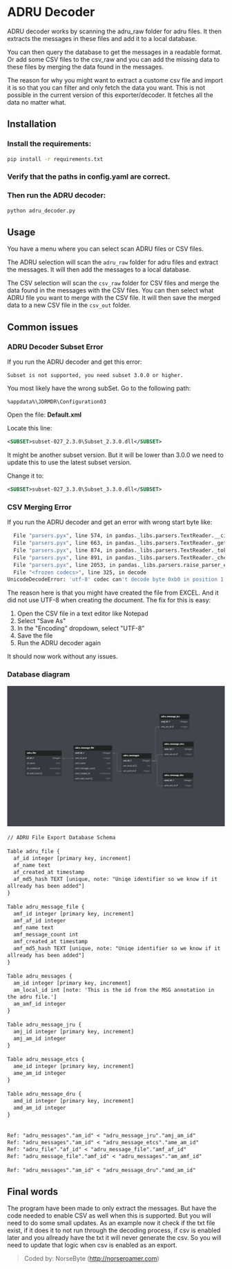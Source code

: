 # ADRU Decoder
ADRU decoder works by scanning the adru_raw folder for adru files. It then extracts the messages in these files and add it to a local database.

You can then query the database to get the messages in a readable format. Or add some CSV files to the csv_raw and you can add the missing data to these files by merging the data found in the messages.

The reason for why you might want to extract a custome csv file and import it is so that you can filter and only fetch the data you want. This is not possible in the current version of this exporter/decoder. It fetches all the data no matter what.

## Installation

### Install the requirements:
```bash
pip install -r requirements.txt
```

### Verify that the paths in config.yaml are correct. 

### Then run the ADRU decoder:
```bash
python adru_decoder.py
```

## Usage
You have a menu where you can select scan ADRU files or CSV files. 

The ADRU selection will scan the `adru_raw` folder for adru files and extract the messages. It will then add the messages to a local database.

The CSV selection will scan the `csv_raw` folder for CSV files and merge the data found in the messages with the CSV files. You can then select what ADRU file you want to merge with the CSV file. It will then save the merged data to a new CSV file in the `csv_out` folder.

## Common issues

### ADRU Decoder Subset Error
If you run the ADRU decoder and get this error:
```
Subset is not supported, you need subset 3.0.0 or higher.
```

You most likely have the wrong subSet. Go to the following path:
```
%appdata%\JDRMDR\Configuration03
```

Open the file: **Default.xml**

Locate this line:
```xml
<SUBSET>subset-027_2.3.0\Subset_2.3.0.dll</SUBSET>
```
It might be another subset version. But it will be lower than 3.0.0 we need to update this to use the latest subset version.

Change it to:
```xml
<SUBSET>subset-027_3.3.0\Subset_3.3.0.dll</SUBSET>
```

### CSV Merging Error 
If you run the ADRU decoder and get an error with wrong start byte like:

```bash
  File "parsers.pyx", line 574, in pandas._libs.parsers.TextReader.__cinit__
  File "parsers.pyx", line 663, in pandas._libs.parsers.TextReader._get_header
  File "parsers.pyx", line 874, in pandas._libs.parsers.TextReader._tokenize_rows
  File "parsers.pyx", line 891, in pandas._libs.parsers.TextReader._check_tokenize_status
  File "parsers.pyx", line 2053, in pandas._libs.parsers.raise_parser_error
  File "<frozen codecs>", line 325, in decode
UnicodeDecodeError: 'utf-8' codec can't decode byte 0xb0 in position 1: invalid start byte
```

The reason here is that you might have created the file from EXCEL. And it did not use UTF-8 when creating the document. The fix for this is easy:
1. Open the CSV file in a text editor like Notepad
2. Select "Save As"
3. In the "Encoding" dropdown, select "UTF-8"
4. Save the file
5. Run the ADRU decoder again

It should now work without any issues.

### Database diagram
![database-schema.png](database-schema.png)

````db2
// ADRU File Export Database Schema 

Table adru_file {
  af_id integer [primary key, increment]
  af_name text
  af_created_at timestamp
  af_md5_hash TEXT [unique, note: "Uniqe identifier so we know if it allready has been added"]
}

Table adru_message_file {
  amf_id integer [primary key, increment]
  amf_af_id integer
  amf_name text
  amf_message_count int
  amf_created_at timestamp
  amf_md5_hash TEXT [unique, note: "Uniqe identifier so we know if it allready has been added"]
}

Table adru_messages {
  am_id integer [primary key, increment]
  am_local_id int [note: 'This is the id from the MSG annotation in the adru file.']
  am_amf_id integer
}

Table adru_message_jru {
  amj_id integer [primary key, increment]
  amj_am_id integer
}

Table adru_message_etcs {
  ame_id integer [primary key, increment]
  ame_am_id integer
}

Table adru_message_dru {
  amd_id integer [primary key, increment]
  amd_am_id integer
}


Ref: "adru_messages"."am_id" < "adru_message_jru"."amj_am_id"
Ref: "adru_messages"."am_id" < "adru_message_etcs"."ame_am_id"
Ref: "adru_file"."af_id" < "adru_message_file"."amf_af_id"
Ref: "adru_message_file"."amf_id" < "adru_messages"."am_amf_id"

Ref: "adru_messages"."am_id" < "adru_message_dru"."amd_am_id"
````

## Final words
The program have been made to only extract the messages. But have the code needed to enable CSV as well when this is supported. But you will need to do some small updates. As an example now it check if the txt file exist, if it does it to not run through the decoding process, if csv is enabled later and you allready have the txt it will never generate the csv. So you will need to update that logic when csv is enabled as an export.

> Coded by: NorseByte (http://norseroamer.com)